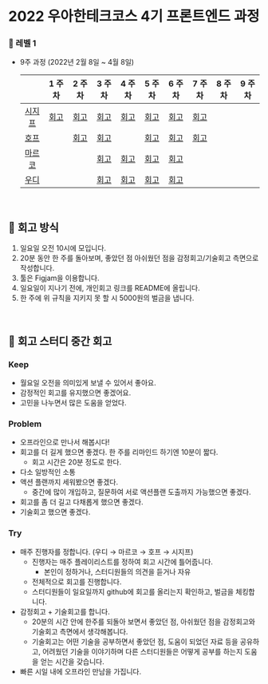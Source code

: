 # 2022 우아한테크코스 4기 프론트엔드 과정


### 🧡 레벨 1
- 9주 과정 (2022년 2월 8일 ~ 4월 8일)

  |       |  1 주차  |  2 주차   |  3 주차  |  4 주차  |   5 주차   |    6 주차    |    7 주차    |    8 주차    |    9 주차    |
  | :----------: | :------: | :------: | :-----: | :---: | :--------------: | :---------: | :---------: | :---------: | :---------: |
  | [시지프](https://github.com/euijinkk) | [회고](https://happysisyphe.tistory.com/20) | [회고](https://happysisyphe.tistory.com/23) | [회고](https://happysisyphe.tistory.com/25) | [회고](https://happysisyphe.tistory.com/27) | [회고](https://happysisyphe.tistory.com/28) | [회고](https://happysisyphe.tistory.com/30) | [회고](https://happysisyphe.tistory.com/32) |  |  |
  | [호프](https://github.com/moonheekim0118) |  | [회고](https://velog.io/@moonheekim0118/2022.2.142022.2.20-%ED%9A%8C%EA%B3%A0)  | [회고](https://velog.io/@moonheekim0118/2022.02.212022.02.27-%ED%9A%8C%EA%B3%A0) |  | [회고](https://velog.io/@moonheekim0118/2022.03.072022.03.13-%ED%9A%8C%EA%B3%A0)| [회고](https://velog.io/@moonheekim0118/2022.03.142022.03.20-%ED%9A%8C%EA%B3%A0) | [회고](https://velog.io/@moonheekim0118/2022.03.212022.03.27-%ED%9A%8C%EA%B3%A0)  |  |  |
  | [마르코](https://github.com/wonsss) |  |  | [회고](https://velog.io/@jangws/%EC%9A%B0%ED%85%8C%EC%BD%94-2%EC%9B%94-%EB%84%B7%EC%A7%B8-%EC%A3%BC-%ED%9A%8C%EA%B3%A0) |[회고](https://velog.io/@jangws/%ED%9A%8C%EA%B3%A0-%EC%9A%B0%ED%85%8C%EC%BD%94-4%EC%A3%BC%EC%B0%A8) |[회고](https://velog.io/@jangws/%ED%9A%8C%EA%B3%A0-%EC%9A%B0%ED%85%8C%EC%BD%94-5%EC%A3%BC%EC%B0%A8) |[회고](https://velog.io/@jangws/%ED%9A%8C%EA%B3%A0-%EC%9A%B0%ED%85%8C%EC%BD%94-6%EC%A3%BC%EC%B0%A8)|   |  |  |
  | [우디](https://github.com/greenblues1190) |  |  | [회고](https://woojeongmin.com/2022/retrospective/weekly-1/) | [회고](https://woojeongmin.com/2022/retrospective/weekly-2/) | [회고](https://woojeongmin.com/2022/retrospective/weekly-3/) | [회고](https://woojeongmin.com/2022/retrospective/weekly-4/) |   |  |  |

<br/>

## 💛 회고 방식
1. 일요일 오전 10시에 모입니다.
2. 20분 동안 한 주를 돌아보며, 좋았던 점 아쉬웠던 점을 감정회고/기술회고 측면으로 작성합니다.
3. 툴은 Figjam을 이용합니다.
4. 일요일이 지나기 전에, 개인회고 링크를 README에 올립니다.
5. 한 주에 위 규칙을 지키지 못 할 시 5000원의 벌금을 냅니다.


<br/>


## 💙 회고 스터디 중간 회고

### Keep

- 월요일 오전을 의미있게 보낼 수 있어서 좋아요.
- 감정적인 회고를 유지했으면 좋겠어요.
- 고민을 나누면서 많은 도움을 얻었다.

 

### Problem

- 오프라인으로 만나서 해봅시다!
- 회고를 더 길게 했으면 좋겠다. 한 주를 리마인드 하기엔 10분이 짧다.
    - 회고 시간은 20분 정도로 한다.
- 다소 일방적인 소통
- 액션 플랜까지 세워봤으면 좋겠다.
    - 중간에 많이 개입하고, 질문하여 서로 액션플랜 도출까지 가능했으면 좋겠다.
- 회고를 좀 더 길고 다채롭게 했으면 좋겠다. 
- 기술회고 했으면 좋겠다.

### Try

- 매주 진행자를 정합니다. (우디 → 마르코 → 호프 → 시지프)
    - 진행자는 매주 플레이리스트를 정하여 회고 시간에 틀어줍니다.
        - 본인이 정하거나, 스터디원들의 의견을 듣거나 자유
    - 전체적으로 회고를 진행합니다.
    - 스터디원들이 일요일까지 github에 회고를 올리는지 확인하고, 벌금을 체킹합니다.
- 감정회고 + 기술회고를 합니다.
    - 20분의 시간 안에 한주를 되돌아 보면서 좋았던 점, 아쉬웠던 점을 감정회고와 기술회고 측면에서 생각해봅니다.
    - 기술회고는 어떤 기술을 공부하면서 좋았던 점, 도움이 되었던 자료 등을 공유하고, 어려웠던 기술을 이야기하며 다른 스터디원들은 어떻게 공부를 하는지 도움을 얻는 시간을 갖습니다.
- 빠른 시일 내에 오프라인 만남을 가집니다.
